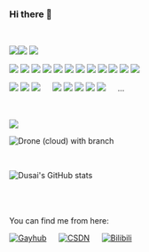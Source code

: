 ### Hi there 👋

<!--
**Sandman6z/Sandman6z** is a ✨ _special_ ✨ repository because its `README.md` (this file) appears on your GitHub profile.

Here are some ideas to get you started:

- 🔭 I’m currently working on ...
- 🌱 I’m currently learning ...
- 👯 I’m looking to collaborate on ...
- 🤔 I’m looking for help with ...
- 💬 Ask me about ...
- 📫 How to reach me: ...
- 😄 Pronouns: ...
- ⚡ Fun fact: ...
-->
<!-- https://shields.io/ -->
<br/>
<p>
  <img src="https://img.shields.io/badge/C-%E2%88%9A-yellowgreen" /><img src="https://img.shields.io/badge/QT-%E2%88%9A-yellowgreen" />
  <img height="" width="" src="https://img.shields.io/badge/python-3.9-orange?style=for-the-badge&logo=python&logoColor=orange" />
<br/></p>


<p dir="auto">
  <img src="https://img.shields.io/badge/AltiumDesigner-%E2%88%9A-lightgrey" />
  <img src="https://img.shields.io/badge/Keil-%E2%88%9A-lightgrey" />
  <img src="https://img.shields.io/badge/STM32Cubes'-%E2%88%9A-lightgrey" />
  <img src="https://img.shields.io/badge/51-%E2%88%9A-lightgrey" />
  <img src="https://img.shields.io/badge/Arduino-%E2%88%9A-lightgrey" />
  <img src="https://img.shields.io/badge/FPGA-%E2%88%9A-lightgrey" />
  <img src="https://img.shields.io/badge/PCB-%E2%88%9A-lightgrey" />
  <img src="https://img.shields.io/badge/PLC-%E2%88%9A-lightgrey" />
  <img src="https://img.shields.io/badge/RTOS-%E2%88%9A-lightgrey" />
  <img src="https://img.shields.io/badge/git-%E2%88%9A-lightgrey" />
  <img src="https://img.shields.io/badge/MATLAB-%E2%88%9A-lightgrey" />
  <img src="https://img.shields.io/badge/HTML-%E2%88%9A-lightgrey" />
<br></p>

<p>
  <img src="https://img.shields.io/badge/NAS-%E2%88%9A-red"/> <img src="https://img.shields.io/badge/3Dprint-%E2%88%9A-red" />
  <img src="https://img.shields.io/badge/EMCU-%E2%88%9A-red" />
  &emsp;
  <img src="https://img.shields.io/badge/Server-%E2%88%9A-red" />
  <img src="https://img.shields.io/badge/RAID-%E2%88%9A-red" />
  <img src="https://img.shields.io/badge/示波器-%E2%88%9A-red"/>
  <img src="https://img.shields.io/badge/万用表-%E2%88%9A-red"/>
  <img src="https://img.shields.io/badge/焊接-%E2%88%9A-red"/>
  &emsp;
  ...
</p>
  
<br/>
<br/>
<img src="https://img.shields.io/badge/UAV-Quadcopter-brightgreen?style=social&logo=appveyor" />


![Drone (cloud) with branch](https://img.shields.io/drone/build/Sandman6z/Pixhawk/2.4.8_v11)
<br/>

<br/>

![Dusai's GitHub stats](https://github-readme-stats.vercel.app/api?username=Sandman6z&show_icons=true&theme=radical)
<br/>
<br/>
<br/>

<p>
  <br>
    You can find me from here:
  <br/>
  
  [![Gayhub](https://img.shields.io/badge/Gayhub-......-Black)](https://github.com/Sandman6z)
  &emsp;
  [![CSDN](https://img.shields.io/badge/CSDN-Sandman6z-lightgrey)](https://blog.csdn.net/Sandman06?spm=1019.2139.3001.5343)
  &emsp;
  [![Bilibili](https://img.shields.io/badge/Bilibili-Sandman6z-Pink)](https://space.bilibili.com/120363860?spm_id_from=333.1007.0.0)
</p>
